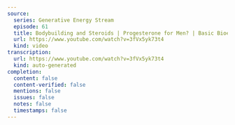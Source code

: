 ```yaml
---
source:
  series: Generative Energy Stream
  episode: 61
  title: Bodybuilding and Steroids | Progesterone for Men? | Basic Bioenergetic Therapies
  url: https://www.youtube.com/watch?v=3fVx5yk73t4
  kind: video
transcription:
  url: https://www.youtube.com/watch?v=3fVx5yk73t4
  kind: auto-generated
completion:
  content: false
  content-verified: false
  mentions: false
  issues: false
  notes: false
  timestamps: false
---
```

